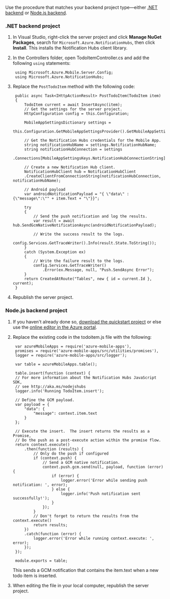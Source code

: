 Use the procedure that matches your backend project type&mdash;either [.NET backend](#dotnet) or [Node.js backend](#nodejs).

### <a name="dotnet"></a>.NET backend project
1. In Visual Studio, right-click the server project and click **Manage NuGet Packages**, search for `Microsoft.Azure.NotificationHubs`, then click **Install**. This installs the Notification Hubs client library.
2. In the Controllers folder, open TodoItemController.cs and add the following `using` statements:
   
        using Microsoft.Azure.Mobile.Server.Config;
        using Microsoft.Azure.NotificationHubs;
3. Replace the `PostTodoItem` method with the following code:  

        public async Task<IHttpActionResult> PostTodoItem(TodoItem item)
        {
            TodoItem current = await InsertAsync(item);
            // Get the settings for the server project.
            HttpConfiguration config = this.Configuration;

            MobileAppSettingsDictionary settings = 
                this.Configuration.GetMobileAppSettingsProvider().GetMobileAppSettings();

            // Get the Notification Hubs credentials for the Mobile App.
            string notificationHubName = settings.NotificationHubName;
            string notificationHubConnection = settings
                .Connections[MobileAppSettingsKeys.NotificationHubConnectionString].ConnectionString;

            // Create a new Notification Hub client.
            NotificationHubClient hub = NotificationHubClient
            .CreateClientFromConnectionString(notificationHubConnection, notificationHubName);

            // Android payload
            var androidNotificationPayload = "{ \"data\" : {\"message\":\"" + item.Text + "\"}}";

            try
            {
                // Send the push notification and log the results.
                var result = await hub.SendGcmNativeNotificationAsync(androidNotificationPayload);

                // Write the success result to the logs.
                config.Services.GetTraceWriter().Info(result.State.ToString());
            }
            catch (System.Exception ex)
            {
                // Write the failure result to the logs.
                config.Services.GetTraceWriter()
                    .Error(ex.Message, null, "Push.SendAsync Error");
            }
            return CreatedAtRoute("Tables", new { id = current.Id }, current);
        }

1. Republish the server project.

### <a name="nodejs"></a>Node.js backend project
1. If you haven't already done so, [download the quickstart project](../articles/app-service-mobile/app-service-mobile-node-backend-how-to-use-server-sdk.md#download-quickstart) or else use the [online editor in the Azure portal](../articles/app-service-mobile/app-service-mobile-node-backend-how-to-use-server-sdk.md#online-editor).
2. Replace the existing code in the todoitem.js file with the following:
   
        var azureMobileApps = require('azure-mobile-apps'),
        promises = require('azure-mobile-apps/src/utilities/promises'),
        logger = require('azure-mobile-apps/src/logger');
   
        var table = azureMobileApps.table();
   
        table.insert(function (context) {
        // For more information about the Notification Hubs JavaScript SDK, 
        // see http://aka.ms/nodejshubs
        logger.info('Running TodoItem.insert');
   
        // Define the GCM payload.
        var payload = {
            "data": {
                "message": context.item.text
            }
        };   
   
        // Execute the insert.  The insert returns the results as a Promise,
        // Do the push as a post-execute action within the promise flow.
        return context.execute()
            .then(function (results) {
                // Only do the push if configured
                if (context.push) {
                    // Send a GCM native notification.
                    context.push.gcm.send(null, payload, function (error) {
                        if (error) {
                            logger.error('Error while sending push notification: ', error);
                        } else {
                            logger.info('Push notification sent successfully!');
                        }
                    });
                }
                // Don't forget to return the results from the context.execute()
                return results;
            })
            .catch(function (error) {
                logger.error('Error while running context.execute: ', error);
            });
        });
   
        module.exports = table;  
   
    This sends a GCM notification that contains the item.text when a new todo item is inserted. 
3. When editing the file in your local computer, republish the server project. 

